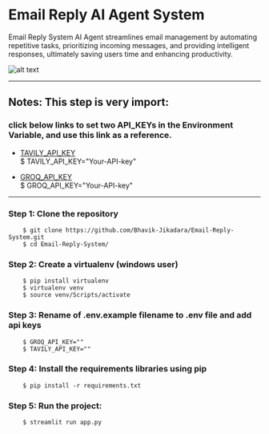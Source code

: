 # Email Reply AI Agent System

Email Reply System AI Agent streamlines email management by automating repetitive tasks, prioritizing incoming messages, and providing intelligent responses, ultimately saving users time and enhancing productivity.

![alt text](https://buildingastorybrand.com/wp-content/uploads/2017/01/email-automation-banner.jpg)

---

## Notes: This step is very import:

### click below links to set two API_KEYs in the Environment Variable, and use this link as a reference.

- [TAVILY_API_KEY](https://app.tavily.com/)  
   $ TAVILY_API_KEY="Your-API-key"

- [GROQ_API_KEY](https://console.groq.com/keys)  
   $ GROQ_API_KEY="Your-API-key"

---

### Step 1: Clone the repository

```
    $ git clone https://github.com/Bhavik-Jikadara/Email-Reply-System.git
    $ cd Email-Reply-System/
```

### Step 2: Create a virtualenv (windows user)

```
    $ pip install virtualenv
    $ virtualenv venv
    $ source venv/Scripts/activate
```

### Step 3: Rename of .env.example filename to .env file and add api keys

```
    $ GROQ_API_KEY=""
    $ TAVILY_API_KEY=""
```

### Step 4: Install the requirements libraries using pip

```
    $ pip install -r requirements.txt
```

### Step 5: Run the project:

```
    $ streamlit run app.py
```

